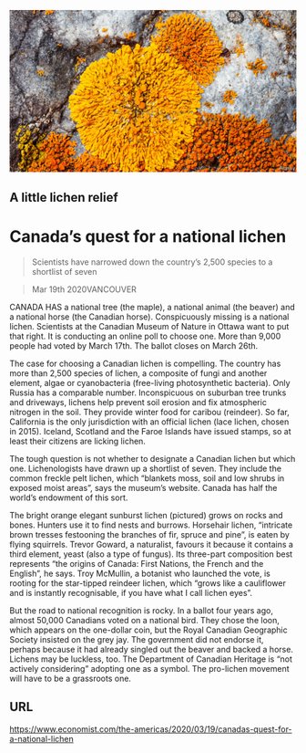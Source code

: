 ![](./images/20200321_AMP002_0.jpg)

## A little lichen relief

# Canada’s quest for a national lichen

> Scientists have narrowed down the country’s 2,500 species to a shortlist of seven

> Mar 19th 2020VANCOUVER

CANADA HAS a national tree (the maple), a national animal (the beaver) and a national horse (the Canadian horse). Conspicuously missing is a national lichen. Scientists at the Canadian Museum of Nature in Ottawa want to put that right. It is conducting an online poll to choose one. More than 9,000 people had voted by March 17th. The ballot closes on March 26th.

The case for choosing a Canadian lichen is compelling. The country has more than 2,500 species of lichen, a composite of fungi and another element, algae or cyanobacteria (free-living photosynthetic bacteria). Only Russia has a comparable number. Inconspicuous on suburban tree trunks and driveways, lichens help prevent soil erosion and fix atmospheric nitrogen in the soil. They provide winter food for caribou (reindeer). So far, California is the only jurisdiction with an official lichen (lace lichen, chosen in 2015). Iceland, Scotland and the Faroe Islands have issued stamps, so at least their citizens are licking lichen.

The tough question is not whether to designate a Canadian lichen but which one. Lichenologists have drawn up a shortlist of seven. They include the common freckle pelt lichen, which “blankets moss, soil and low shrubs in exposed moist areas”, says the museum’s website. Canada has half the world’s endowment of this sort.

The bright orange elegant sunburst lichen (pictured) grows on rocks and bones. Hunters use it to find nests and burrows. Horsehair lichen, “intricate brown tresses festooning the branches of fir, spruce and pine”, is eaten by flying squirrels. Trevor Goward, a naturalist, favours it because it contains a third element, yeast (also a type of fungus). Its three-part composition best represents “the origins of Canada: First Nations, the French and the English”, he says. Troy McMullin, a botanist who launched the vote, is rooting for the star-tipped reindeer lichen, which “grows like a cauliflower and is instantly recognisable, if you have what I call lichen eyes”. 

But the road to national recognition is rocky. In a ballot four years ago, almost 50,000 Canadians voted on a national bird. They chose the loon, which appears on the one-dollar coin, but the Royal Canadian Geographic Society insisted on the grey jay. The government did not endorse it, perhaps because it had already singled out the beaver and backed a horse. Lichens may be luckless, too. The Department of Canadian Heritage is “not actively considering” adopting one as a symbol. The pro-lichen movement will have to be a grassroots one.

## URL

https://www.economist.com/the-americas/2020/03/19/canadas-quest-for-a-national-lichen
